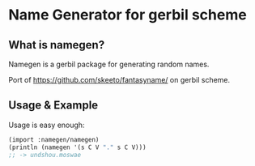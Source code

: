 # Name Generator for gerbil scheme

## What is namegen?

Namegen is a gerbil package for generating random names.

Port of https://github.com/skeeto/fantasyname/ on gerbil scheme.

## Usage & Example

Usage is easy enough:

```scheme
(import :namegen/namegen)
(println (namegen '(s C V "." s C V)))
;; -> undshou.moswae
```
